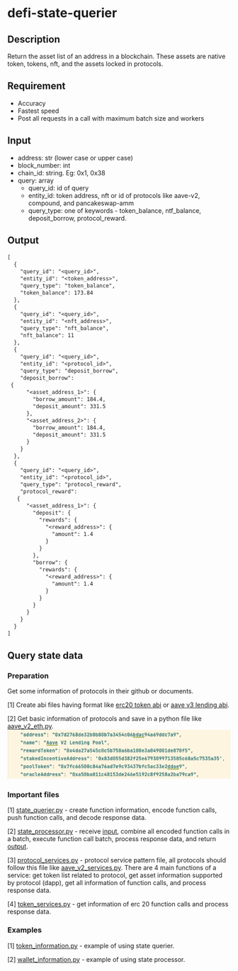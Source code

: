 # defi-state-querier

## Description
Return the asset list of an address in a blockchain. These assets are native token, tokens, nft, and the assets locked in protocols.

## Requirement
- Accuracy
- Fastest speed
- Post all requests in a call with maximum batch size and workers

## Input
- address: str (lower case or upper case)
- block_number: int
- chain_id: string. Eg: 0x1, 0x38
- query: array
  + query_id: id of query
  + entity_id: token address, nft or id of protocols like aave-v2, compound, and pancakeswap-amm
  + query_type: one of keywords - token_balance, ntf_balance, deposit_borrow, protocol_reward.

## Output
```
[
  {
    "query_id": "<query_id>",
    "entity_id": "<token_address>",
    "query_type": "token_balance",
    "token_balance": 173.84
  },
  {
    "query_id": "<query_id>",
    "entity_id": "<nft_address>",
    "query_type": "nft_balance",
    "nft_balance": 11
  },
  {
    "query_id": "<query_id>",
    "entity_id": "<protocol_id>",
    "query_type": "deposit_borrow",
    "deposit_borrow": 
 {
      "<asset_address_1>": {
        "borrow_amount": 184.4,
        "deposit_amount": 331.5
      },
      "<asset_address_2>": {
        "borrow_amount": 184.4,
        "deposit_amount": 331.5
      }
    }
  },
  {
    "query_id": "<query_id>",
    "entity_id": "<protocol_id>",
    "query_type": "protocol_reward",
    "protocol_reward": 
   {
      "<asset_address_1>": {
        "deposit": {
          "rewards": {
            "<reward_address>": {
              "amount": 1.4
            }
          }
        },
        "borrow": {
          "rewards": {
            "<reward_address>": {
              "amount": 1.4
            }
          }
        }
      }
    }
  }
]
```

## Query state data

### Preparation

Get some information of protocols in their github or documents.

[1] Create abi files having format like [erc20 token abi](src/abis/token/erc20_abi.py) or [aave v3 lending abi](src/abis/lending/aave_v3/aave_v3_lending_pool_abi.py).

[2] Get basic information of protocols and save in a python file like [aave_v2_eth.py](src/services/lending/lending_info/ethereum/aave_v2_eth.py).
**![](images/basic_information.png)** 

### Important files

[1] [state_querier.py](src/jobs/state_querier.py) - create function information, encode function calls, push function calls, and decode response data.

[2] [state_processor.py](src/jobs/state_processor.py) - receive [input](#input), combine all encoded function calls in a batch, execute function call batch, process response data, and return [output](#output).

[3] [protocol_services.py](src/services/protocol_services.py) - protocol service pattern file, all protocols should follow this file like [aave_v2_services.py](src/services/lending/aave_v2_services.py). There are 4 main functions of a service: get token list related to protocol, get asset information supported by protocol (dapp), get all information of function calls, and process response data.

[4] [token_services.py](src/services/token_services.py) - get information of erc 20 function calls and process response data.

### Examples
[1] [token_information.py](example/token_information.py) - example of using state querier.

[2] [wallet_information.py](example/wallet_information.py) - example of using state processor.